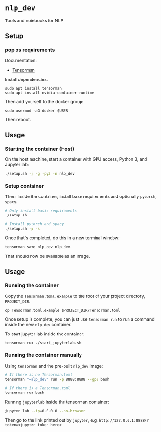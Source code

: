 `nlp_dev`
==============================

Tools and notebooks for NLP

Setup
-------------------

### pop os requirements

Documentation:

- [Tensorman](https://support.system76.com/articles/use-tensorman/)

Install dependencies:

```
sudo apt install tensorman
sudo apt install nvidia-container-runtime
```

Then add yourself to the docker group:

```
sudo usermod -aG docker $USER
```

Then reboot.

## Usage

### Starting the container (Host)

On the host machine, start a container with GPU access, Python 3, and Jupyter lab:

```bash
./setup.sh -j -g -py3 -n nlp_dev
```

### Setup container

Then, inside the container, install base requirements and optionally `pytorch`, `spacy`.

```bash
# Only install basic requirements
./setup.sh

# Install pytorch and spacy
./setup.sh -p -s
```

Once that's completed, do this in a new terminal window:

```bash
tensorman save nlp_dev nlp_dev
```

That should now be available as an image.

Usage
------------------------------

### Running the container

Copy the `Tensorman.toml.example` to the root of your project directory, `PROJECT_DIR`.

```
cp Tensorman.toml.example $PROJECT_DIR/Tensorman.toml
```

Once setup is complete, you can just use `tensorman run` to run a command inside the new `nlp_dev` container.

To start jupyter lab inside the container:

```bash
tensorman run ./start_jupyterlab.sh
```

### Running the container manually

Using `tensorman` and the pre-built `nlp_dev` image:

```sh
# If there is no Tensorman.toml
tensorman "=nlp_dev" run -p 8888:8888 --gpu bash

# If there is a Tensorman.toml
tensorman run bash
```

Running `jupyterlab` inside the tensorman container:

```sh
jupyter lab --ip=0.0.0.0 --no-browser
```

Then go to the link printed out by `jupyter`, e.g. `http://127.0.0.1:8888/?token=<jupyter token here>`

